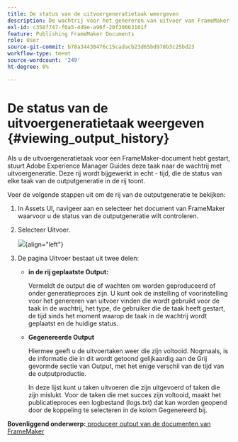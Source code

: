 ```yaml
---
title: De status van de uitvoergeneratietaak weergeven
description: De wachtrij voor het genereren van uitvoer van FrameMaker-documenten weergeven. Leer hoe u de status van een uitvoergeneratietaak kunt weergeven.
exl-id: c358f747-f0a5-4d9e-a96f-20f30663101f
feature: Publishing FrameMaker Documents
role: User
source-git-commit: b78a34430476c15cadacb23d65bd978b3c25bd23
workflow-type: tm+mt
source-wordcount: '249'
ht-degree: 0%

---
```


# De status van de uitvoergeneratietaak weergeven {#viewing_output_history}

Als u de uitvoergeneratietaak voor een FrameMaker-document hebt gestart, stuurt Adobe Experience Manager Guides deze taak naar de wachtrij met uitvoergeneratie. Deze rij wordt bijgewerkt in echt - tijd, die de status van elke taak van de outputgeneratie in de rij toont.

Voer de volgende stappen uit om de rij van de outputgeneratie te bekijken:

1. In Assets UI, navigeer aan en selecteer het document van FrameMaker waarvoor u de status van de outputgeneratie wilt controleren.

1. Selecteer Uitvoer.

   ![](images/output-queued-fm.png){align="left"}

1. De pagina Uitvoer bestaat uit twee delen:

   - **in de rij geplaatste Output:**

     Vermeldt de output die of wachten om worden geproduceerd of onder generatieproces zijn. U kunt ook de instelling of voorinstelling voor het genereren van uitvoer vinden die wordt gebruikt voor de taak in de wachtrij, het type, de gebruiker die de taak heeft gestart, de tijd sinds het moment waarop de taak in de wachtrij wordt geplaatst en de huidige status.

   - **Gegenereerde Output**

     Hiermee geeft u de uitvoertaken weer die zijn voltooid. Nogmaals, is de informatie die in dit wordt getoond gelijkaardig aan de Grij gevormde sectie van Output, met het enige verschil van de tijd van de outputproductie.

     In deze lijst kunt u taken uitvoeren die zijn uitgevoerd of taken die zijn mislukt. Voor de taken die met succes zijn voltooid, maakt het publicatieproces een logbestand \(logs.txt\) dat kan worden geopend door de koppeling te selecteren in de kolom Gegenereerd bij.


**Bovenliggend onderwerp:**&#x200B;[ produceer output van de documenten van FrameMaker ](fm-output-generatation.md)
